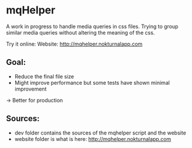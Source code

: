 mqHelper
========

A work in progress to handle media queries in css files. 
Trying to group similar media queries without altering the meaning of the css.

Try it online:
Website: http://mqhelper.nokturnalapp.com

Goal:
-----

* Reduce the final file size
* Might improve performance but some tests have shown minimal improvement

-> Better for production


Sources:
--------

* dev folder contains the sources of the mqhelper script and the website
* website folder is what is here: http://mqhelper.nokturnalapp.com
